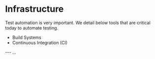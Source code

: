 Infrastructure
==============

Test automation is very important. We detail below tools that are critical today to automate testing.

* Build Systems
* Continuous Integration (CI)

--- ...